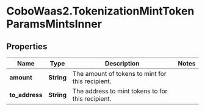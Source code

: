 # CoboWaas2.TokenizationMintTokenParamsMintsInner

## Properties

Name | Type | Description | Notes
------------ | ------------- | ------------- | -------------
**amount** | **String** | The amount of tokens to mint for this recipient. | 
**to_address** | **String** | The address to mint tokens to for this recipient. | 


